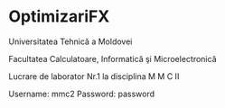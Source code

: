 # OptimizariFX

Universitatea Tehnică a Moldovei

Facultatea Calculatoare, Informatică şi Microelectronică

Lucrare de laborator Nr.1 la disciplina M M C II

Username: mmc2
Password: password
